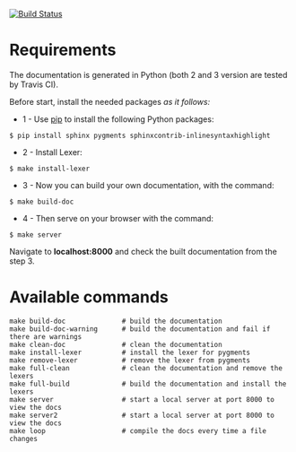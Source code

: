 [![Build Status](https://travis-ci.com/bitml-lang/bitml-doc.svg?branch=master)](https://travis-ci.com/bitml-lang/bitml-doc)

# Requirements

The documentation is generated in Python (both 2 and 3 version are tested by Travis CI).

Before start, install the needed packages *as it follows:*

* 1 - Use [pip](https://pip.pypa.io/en/stable/installing/) to install the following Python packages:

```shell
$ pip install sphinx pygments sphinxcontrib-inlinesyntaxhighlight
```

 * 2 - Install Lexer:

 ```shell
$ make install-lexer
 ```

 * 3 - Now you can build your own documentation, with the command:
 
 ```shell
 $ make build-doc
 ```

 * 4 - Then serve on your browser with the command:

 ```shell
$ make server
 ```

 Navigate to **localhost:8000** and check the built documentation from the step 3.

# Available commands

```console
make build-doc              # build the documentation
make build-doc-warning      # build the documentation and fail if there are warnings
make clean-doc              # clean the documentation
make install-lexer          # install the lexer for pygments
make remove-lexer           # remove the lexer from pygments
make full-clean             # clean the documentation and remove the lexers
make full-build             # build the documentation and install the lexers
make server                 # start a local server at port 8000 to view the docs
make server2                # start a local server at port 8000 to view the docs
make loop                   # compile the docs every time a file changes
```